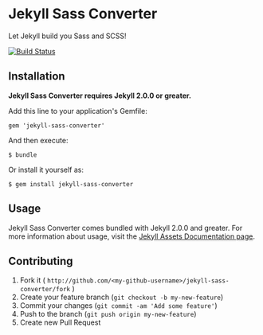 # Jekyll Sass Converter

Let Jekyll build you Sass and SCSS!

[![Build Status](https://travis-ci.org/jekyll/jekyll-sass-converter.png?branch=master)](https://travis-ci.org/jekyll/jekyll-sass-converter)

## Installation

**Jekyll Sass Converter requires Jekyll 2.0.0 or greater.**

Add this line to your application's Gemfile:

    gem 'jekyll-sass-converter'

And then execute:

    $ bundle

Or install it yourself as:

    $ gem install jekyll-sass-converter

## Usage

Jekyll Sass Converter comes bundled with Jekyll 2.0.0 and greater. For more
information about usage, visit the [Jekyll Assets Documentation
page](http://jekyllrb.com/docs/assets/).

## Contributing

1. Fork it ( `http://github.com/<my-github-username>/jekyll-sass-converter/fork` )
2. Create your feature branch (`git checkout -b my-new-feature`)
3. Commit your changes (`git commit -am 'Add some feature'`)
4. Push to the branch (`git push origin my-new-feature`)
5. Create new Pull Request
